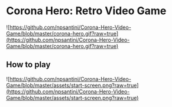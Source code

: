 # Corona Hero: Retro Video Game
![https://github.com/npsantini/Corona-Hero-Video-Game/blob/master/corona-hero.gif?raw=true](https://github.com/npsantini/Corona-Hero-Video-Game/blob/master/corona-hero.gif?raw=true)

## How to play
![https://github.com/npsantini/Corona-Hero-Video-Game/blob/master/assets/start-screen.png?raw=true](https://github.com/npsantini/Corona-Hero-Video-Game/blob/master/assets/start-screen.png?raw=true)

